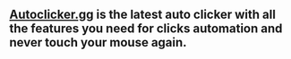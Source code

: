 ## [Autoclicker.gg](https://autoclicker.gg/) is the latest auto clicker with all the features you need for clicks automation and never touch your mouse again. 

